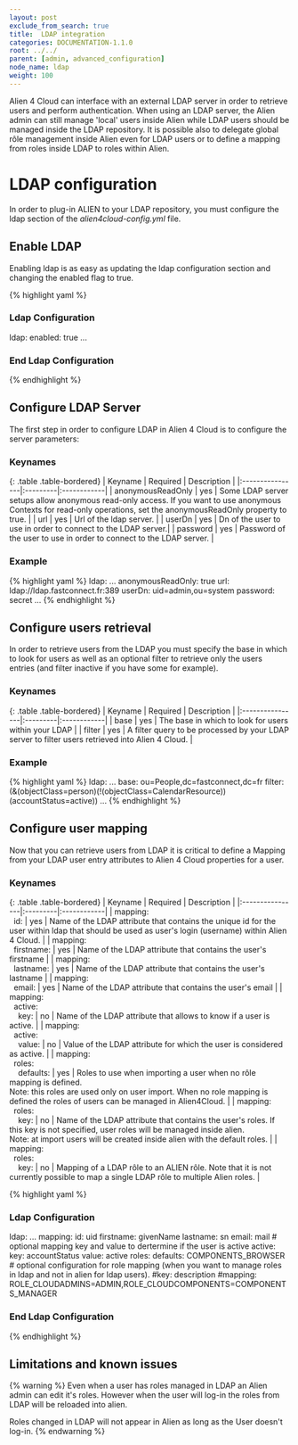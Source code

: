 ```yaml
---
layout: post
exclude_from_search: true
title:  LDAP integration
categories: DOCUMENTATION-1.1.0
root: ../../
parent: [admin, advanced_configuration]
node_name: ldap
weight: 100
---
```


Alien 4 Cloud can interface with an external LDAP server in order to retrieve users and perform authentication. When using an LDAP server, the Alien admin can still manage 'local' users inside Alien while LDAP users should be managed inside the LDAP repository. It is possible also to delegate global rôle management inside Alien even for LDAP users or to define a mapping from roles inside LDAP to roles within Alien.

# LDAP configuration

In order to plug-in ALIEN to your LDAP repository, you must configure the ldap section of the _alien4cloud-config.yml_ file.

## Enable LDAP

Enabling ldap is as easy as updating the ldap configuration section and changing the enabled flag to true.

{% highlight yaml %}
### Ldap Configuration
ldap:
  enabled: true
  ...
### End Ldap Configuration
{% endhighlight %}

## Configure LDAP Server

The first step in order to configure LDAP in Alien 4 Cloud is to configure the server parameters:

### Keynames

{: .table .table-bordered}
| Keyname         | Required | Description |
|:----------------|:---------|:------------|
| anonymousReadOnly | yes | Some LDAP server setups allow anonymous read-only access. If you want to use anonymous Contexts for read-only operations, set the anonymousReadOnly property to true. |
| url | yes | Url of the ldap server. |
| userDn | yes | Dn of the user to use in order to connect to the LDAP server.|
| password | yes | Password of the user to use in order to connect to the LDAP server. |

### Example

{% highlight yaml %}
ldap:
  ...
  anonymousReadOnly: true
  url: ldap://ldap.fastconnect.fr:389
  userDn: uid=admin,ou=system
  password: secret
  ...
{% endhighlight %}

## Configure users retrieval

In order to retrieve users from the LDAP you must specify the base in which to look for users as well as an optional filter to retrieve only the users entries (and filter inactive if you have some for example).

### Keynames

{: .table .table-bordered}
| Keyname         | Required | Description |
|:----------------|:---------|:------------|
| base | yes | The base in which to look for users within your LDAP |
| filter | yes | A filter query to be processed by your LDAP server to filter users retrieved into Alien 4 Cloud. |

### Example

{% highlight yaml %}
ldap:
  ...
  base: ou=People,dc=fastconnect,dc=fr
  filter: (&(objectClass=person)(!(objectClass=CalendarResource))(accountStatus=active))
  ...
{% endhighlight %}

## Configure user mapping

Now that you can retrieve users from LDAP it is critical to define a Mapping from your LDAP user entry attributes to Alien 4 Cloud properties for a user.

### Keynames

{: .table .table-bordered}
| Keyname         | Required | Description |
|:----------------|:---------|:------------|
| mapping:<br>&nbsp;&nbsp;id: | yes | Name of the LDAP attribute that contains the unique id for the user within ldap that should be used as user's login (username) within Alien 4 Cloud. |
| mapping:<br>&nbsp;&nbsp;firstname: | yes | Name of the LDAP attribute that contains the user's firstname |
| mapping:<br>&nbsp;&nbsp;lastname: | yes | Name of the LDAP attribute that contains the user's lastname |
| mapping:<br>&nbsp;&nbsp;email: | yes | Name of the LDAP attribute that contains the user's email |
| mapping:<br>&nbsp;&nbsp;active:<br>&nbsp;&nbsp;&nbsp;&nbsp;key: | no | Name of the LDAP attribute that allows to know if a user is active. |
| mapping:<br>&nbsp;&nbsp;active:<br>&nbsp;&nbsp;&nbsp;&nbsp;value: | no | Value of the LDAP attribute for which the user is considered as active. |
| mapping:<br>&nbsp;&nbsp;roles:<br>&nbsp;&nbsp;&nbsp;&nbsp;defaults: | yes | Roles to use when importing a user when no rôle mapping is defined.<br>Note: this roles are used only on user import. When no role mapping is defined the roles of users can be managed in Alien4Cloud. |
| mapping:<br>&nbsp;&nbsp;roles:<br>&nbsp;&nbsp;&nbsp;&nbsp;key: | no | Name of the LDAP attribute that contains the user's roles. If this key is not specified, user roles will be managed inside alien.<br>Note: at import users will be created inside alien with the default roles. |
| mapping:<br>&nbsp;&nbsp;roles:<br>&nbsp;&nbsp;&nbsp;&nbsp;key: | no | Mapping of a LDAP rôle to an ALIEN rôle. Note that it is not currently possible to map a single LDAP rôle to multiple Alien roles. |

{% highlight yaml %}
### Ldap Configuration
ldap:
  ...
  mapping:
    id: uid
    firstname: givenName
    lastname: sn
    email: mail
    # optional mapping key and value to dertermine if the user is active
    active:
      key: accountStatus
      value: active
    roles:
      defaults: COMPONENTS_BROWSER
      # optional configuration for role mapping (when you want to manage roles in ldap and not in alien for ldap users).
      #key: description
      #mapping: ROLE_CLOUDADMINS=ADMIN,ROLE_CLOUDCOMPONENTS=COMPONENTS_MANAGER
  ### End Ldap Configuration
{% endhighlight %}


## Limitations and known issues

{% warning %}
Even when a user has roles managed in LDAP an Alien admin can edit it's roles. However when the user will log-in the roles from LDAP will be reloaded into alien.

Roles changed in LDAP will not appear in Alien as long as the User doesn't log-in.
{% endwarning %}
